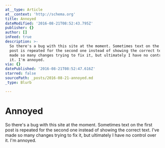 ```yaml
---
at__type: Article
at__context: 'http://schema.org'
title: Annoyed
dateModified: '2016-08-21T08:52:43.795Z'
publisher: {}
author: []
inFeed: true
description: >-
  So there's a bug with this site at the moment. Sometimes text on the first
  post is repeated for the second one instead of showing the correct text. I've
  made so many changes trying to fix it, but ultimately I have no control over
  it. I'm annoyed.
via: {}
datePublished: '2016-08-21T08:52:47.616Z'
starred: false
sourcePath: _posts/2016-08-21-annoyed.md
_type: Blurb

---
```

# Annoyed

So there's a bug with this site at the moment. Sometimes text on the first post is repeated for the second one instead of showing the correct text. I've made so many changes trying to fix it, but ultimately I have no control over it. I'm annoyed.